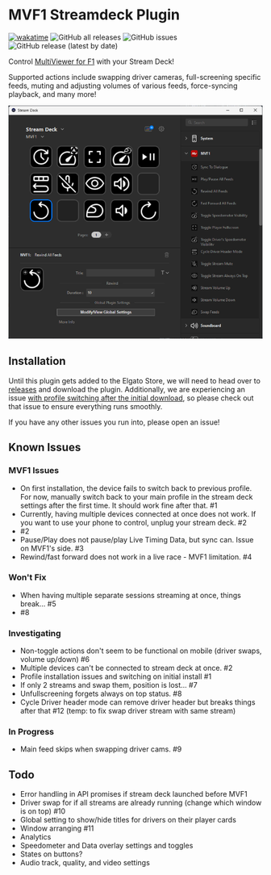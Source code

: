 # MVF1 Streamdeck Plugin

[![wakatime](https://wakatime.com/badge/github/f1-tools/MVF1-Streamdeck.svg)](https://wakatime.com/badge/github/f1-tools/MVF1-Streamdeck)
![GitHub all releases](https://img.shields.io/github/downloads/f1-tools/MVF1-Streamdeck/total)
![GitHub issues](https://img.shields.io/github/issues/f1-tools/MVF1-Streamdeck)
![GitHub release (latest by date)](https://img.shields.io/github/v/release/f1-tools/MVF1-Streamdeck)

Control [MultiViewer for F1](https://multiviewer.app) with your Stream Deck!

Supported actions include swapping driver cameras, full-screening specific feeds, muting and adjusting volumes of various feeds, force-syncing playback, and many more!

![Stream Deck Plugin](example.png)

## Installation

Until this plugin gets added to the Elgato Store, we will need to head over to [releases](https://github.com/f1-tools/MVF1-Streamdeck/releases) and download the plugin. Additionally, we are experiencing an issue [with profile switching after the initial download](https://github.com/f1-tools/MVF1-Streamdeck/issues/1), so please check out that issue to ensure everything runs smoothly.

If you have any other issues you run into, please open an issue!

## Known Issues

### MVF1 Issues

- On first installation, the device fails to switch back to previous profile. For now, manually switch back to your main profile in the stream deck settings after the first time. It should work fine after that. #1
- Currently, having multiple devices connected at once does not work. If you want to use your phone to control, unplug your stream deck. #2
- #2
- Pause/Play does not pause/play Live Timing Data, but sync can. Issue on MVF1's side. #3
- Rewind/fast forward does not work in a live race - MVF1 limitation. #4

### Won't Fix

- When having multiple separate sessions streaming at once, things break... #5
- #8

### Investigating

- Non-toggle actions don't seem to be functional on mobile (driver swaps, volume up/down) #6
- Multiple devices can't be connected to stream deck at once. #2
- Profile installation issues and switching on initial install #1
- If only 2 streams and swap them, position is lost... #7
- Unfullscreening forgets always on top status. #8
- Cycle Driver header mode can remove driver header but breaks things after that #12 (temp: to fix swap driver stream with same stream)

### In Progress

- Main feed skips when swapping driver cams. #9

## Todo

- Error handling in API promises if stream deck launched before MVF1
- Driver swap for if all streams are already running (change which window is on top) #10
- Global setting to show/hide titles for drivers on their player cards
- Window arranging #11
- Analytics
- Speedometer and Data overlay settings and toggles
- States on buttons?
- Audio track, quality, and video settings
